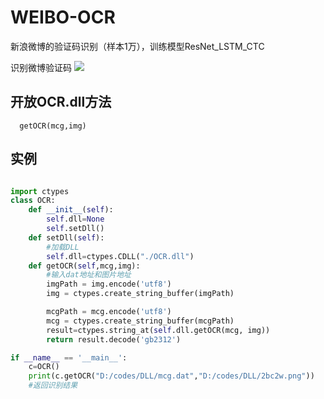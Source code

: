 # WEIBO-OCR
新浪微博的验证码识别（样本1万），训练模型ResNet_LSTM_CTC

识别微博验证码
![](https://github.com/LoseNine/WEIBO-OCR/blob/master/2bc2w.png)

## 开放OCR.dll方法
```
  getOCR(mcg,img)
```

## 实例
```python

import ctypes
class OCR:
    def __init__(self):
        self.dll=None
        self.setDll()
    def setDll(self):
        #加载DLL
        self.dll=ctypes.CDLL("./OCR.dll")
    def getOCR(self,mcg,img):
        #输入dat地址和图片地址
        imgPath = img.encode('utf8')
        img = ctypes.create_string_buffer(imgPath)

        mcgPath = mcg.encode('utf8')
        mcg = ctypes.create_string_buffer(mcgPath)
        result=ctypes.string_at(self.dll.getOCR(mcg, img))
        return result.decode('gb2312')

if __name__ == '__main__':
    c=OCR()
    print(c.getOCR("D:/codes/DLL/mcg.dat","D:/codes/DLL/2bc2w.png"))
    #返回识别结果
```

